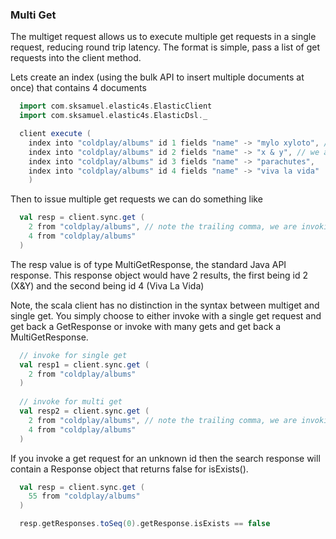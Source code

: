 ### Multi Get

The multiget request allows us to execute multiple get requests in a single request, reducing round trip latency.
The format is simple, pass a list of get requests into the client method.

Lets create an index (using the bulk API to insert multiple documents at once) that contains 4 documents

```scala
  import com.sksamuel.elastic4s.ElasticClient
  import com.sksamuel.elastic4s.ElasticDsl._

  client execute (
    index into "coldplay/albums" id 1 fields "name" -> "mylo xyloto", // note the trailing commas
    index into "coldplay/albums" id 2 fields "name" -> "x & y", // we are invoking a var args method
    index into "coldplay/albums" id 3 fields "name" -> "parachutes",
    index into "coldplay/albums" id 4 fields "name" -> "viva la vida"
    )
```

Then to issue multiple get requests we can do something like

```scala
  val resp = client.sync.get (
    2 from "coldplay/albums", // note the trailing comma, we are invoking a var args method
    4 from "coldplay/albums"
  )
```

The resp value is of type MultiGetResponse, the standard Java API response. This response object would have 2 results,
the first being id 2 (X&Y) and the second being id 4 (Viva La Vida)

Note, the scala client has no distinction in the syntax between multiget and single get.
You simply choose to either invoke with a single get request and get back a GetResponse or invoke with many gets and get back a MultiGetResponse.

```scala
  // invoke for single get
  val resp1 = client.sync.get (
    2 from "coldplay/albums"
  )
  
  // invoke for multi get
  val resp2 = client.sync.get (
    2 from "coldplay/albums", // note the trailing comma, we are invoking a var args method
    4 from "coldplay/albums"
  )
```

If you invoke a get request for an unknown id then the search response will contain a Response object that returns false for isExists().

```scala
  val resp = client.sync.get (
    55 from "coldplay/albums"
  )

  resp.getResponses.toSeq(0).getResponse.isExists == false
```
